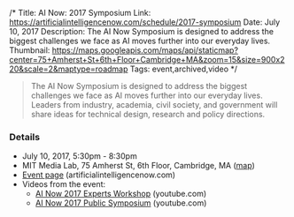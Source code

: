 /*
Title: AI Now: 2017 Symposium
Link: https://artificialintelligencenow.com/schedule/2017-symposium
Date: July 10, 2017
Description: The AI Now Symposium is designed to address the biggest challenges we face as AI moves further into our everyday lives.
Thumbnail: https://maps.googleapis.com/maps/api/staticmap?center=75+Amherst+St+6th+Floor+Cambridge+MA&zoom=15&size=900x220&scale=2&maptype=roadmap
Tags: event,archived,video
*/


> The AI Now Symposium is designed to address the biggest challenges we face as AI moves further into our everyday lives. Leaders from industry, academia, civil society, and government will share ideas for technical design, research and policy directions.


### Details

- July 10, 2017, 5:30pm - 8:30pm
- MIT Media Lab, 75 Amherst St, 6th Floor, Cambridge, MA ([map](https://www.google.com/maps/dir/Current+Location/75+Amherst+St+6th+Floor+Cambridge+MA))
- [Event page](https://artificialintelligencenow.com/schedule/2017-symposium) (artificialintelligencenow.com)
- Videos from the event:
  - [AI Now 2017 Experts Workshop](https://www.youtube.com/playlist?list=PLsHf1QGJz7uvFMIYj6oxwKXfIRzNpyzPe) (youtube.com)
  - [AI Now 2017 Public Symposium](https://www.youtube.com/playlist?list=PLsHf1QGJz7usXfbTQmmdk_OeFe5repbTE) (youtube.com)
  